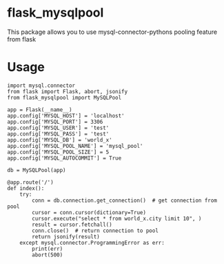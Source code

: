 # flask_mysqlpool

This package allows you to use mysql-connector-pythons pooling feature from flask

# Usage

    import mysql.connector
    from flask import Flask, abort, jsonify
    from flask_mysqlpool import MySQLPool

    app = Flask(__name__)
    app.config['MYSQL_HOST'] = 'localhost'
    app.config['MYSQL_PORT'] = 3306
    app.config['MYSQL_USER'] = 'test'
    app.config['MYSQL_PASS'] = 'test'
    app.config['MYSQL_DB'] = 'world_x'
    app.config['MYSQL_POOL_NAME'] = 'mysql_pool'
    app.config['MYSQL_POOL_SIZE'] = 5
    app.config['MYSQL_AUTOCOMMIT'] = True

    db = MySQLPool(app)

    @app.route('/')
    def index():
        try:
            conn = db.connection.get_connection()  # get connection from pool
            cursor = conn.cursor(dictionary=True)
            cursor.execute("select * from world_x.city limit 10", )
            result = cursor.fetchall()
            conn.close()  # return connection to pool
            return jsonify(result)
        except mysql.connector.ProgrammingError as err:
            print(err)
            abort(500)


